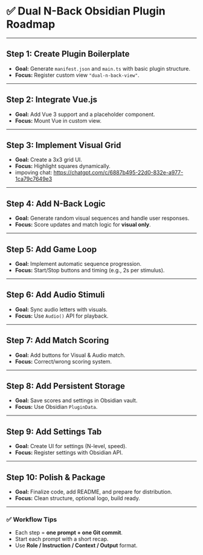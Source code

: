 # ✅ Dual N-Back Obsidian Plugin Roadmap

---

## **Step 1: Create Plugin Boilerplate**
- **Goal:** Generate `manifest.json` and `main.ts` with basic plugin structure.
- **Focus:** Register custom view `"dual-n-back-view"`.

---

## **Step 2: Integrate Vue.js**
- **Goal:** Add Vue 3 support and a placeholder component.
- **Focus:** Mount Vue in custom view.

---

## **Step 3: Implement Visual Grid**
- **Goal:** Create a 3x3 grid UI.
- **Focus:** Highlight squares dynamically.
- impoving chat: https://chatgpt.com/c/6887b495-22d0-832e-a977-1ca79c7649e3
---

## **Step 4: Add N-Back Logic**
- **Goal:** Generate random visual sequences and handle user responses.
- **Focus:** Score updates and match logic for **visual only**.

---

## **Step 5: Add Game Loop**
- **Goal:** Implement automatic sequence progression.
- **Focus:** Start/Stop buttons and timing (e.g., 2s per stimulus).

---

## **Step 6: Add Audio Stimuli**
- **Goal:** Sync audio letters with visuals.
- **Focus:** Use `Audio()` API for playback.

---

## **Step 7: Add Match Scoring**
- **Goal:** Add buttons for Visual & Audio match.
- **Focus:** Correct/wrong scoring system.

---

## **Step 8: Add Persistent Storage**
- **Goal:** Save scores and settings in Obsidian vault.
- **Focus:** Use Obsidian `PluginData`.

---

## **Step 9: Add Settings Tab**
- **Goal:** Create UI for settings (N-level, speed).
- **Focus:** Register settings with Obsidian API.

---

## **Step 10: Polish & Package**
- **Goal:** Finalize code, add README, and prepare for distribution.
- **Focus:** Clean structure, optional logo, build ready.

---

### ✅ Workflow Tips
- Each step = **one prompt + one Git commit**.
- Start each prompt with a short recap.
- Use **Role / Instruction / Context / Output** format.
